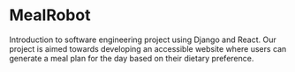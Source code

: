 # MealRobot
Introduction to software engineering project using Django and React. Our project is aimed towards developing an accessible website where users can generate a meal plan for the day based on their dietary preference.
